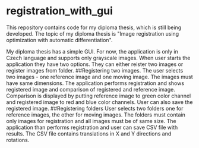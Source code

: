 # registration_with_gui
This repository contains code for my diploma thesis, which is still being developed.
The topic of my diploma thesis is "Image registration using optimization with automatic differentiation".

My diploma thesis has a simple GUI. For now, the application is only in Czech language and supports only grayscale images. When user starts the application they have two options. They can either reister two images or register images from folder.
##Registering two images.
The user selects two images - one reference image and one moving image. The images must have same dimensions. The application performs registration and shows registered image and comparison of registered and reference image. Comparison is displayed by putting reference image to green color channel and registered image to red and blue color channels. User can also save the registered image.
##Registering folders
User selects two folders one for reference images, the other for moving images. The folders must contain only images for registration and all images must be of same size. The application than performs registration and user can save CSV file with results. The CSV file contains translations in X and Y directions and rotations.

